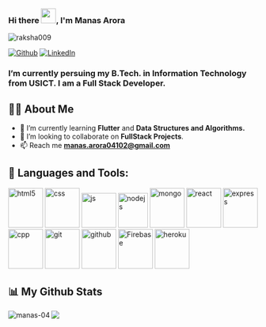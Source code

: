### Hi there <img src="https://raw.githubusercontent.com/verma-anushka/verma-anushka/master/gifs/wave.gif" width="30px">, I'm Manas Arora

<p align="left"> <img src="https://komarev.com/ghpvc/?username=manas-04&style=flat" alt="raksha009" /> </p>

[![Github](https://img.shields.io/badge/GitHub-100000?style=for-the-badge&logo=github&logoColor=white)](https://github.com/manas-04)
[![LinkedIn](https://img.shields.io/badge/LinkedIn-0077B5?style=for-the-badge&logo=linkedin&logoColor=white)](https://www.linkedin.com/in/manas-arora-274b681b1/)

<h3>
 I’m currently persuing my B.Tech. in Information Technology from USICT. I am a Full Stack Developer.</b><br>
 
 ## 🙋‍♂️ About Me

- 🌱 I’m currently learning **Flutter** and **Data Structures and Algorithms.**
- 👯 I’m looking to collaborate on **FullStack Projects**.
- 📫 Reach me **manas.arora04102@gmail.com**
</h3>

## 🚀 Languages and Tools:

<p>
    <img src="https://icongr.am/devicon/html5-original-wordmark.svg?size=128&color=currentColor" alt="html5" width="70" height="80"/>
    <img src="https://icongr.am/devicon/css3-original.svg?size=128&color=currentColor" alt="css" width="70" height="80"/>
    <img src="https://icongr.am/devicon/javascript-original.svg?size=128&color=currentColor" alt="js" width="70" height="70"/>
    <img src="https://icongr.am/devicon/nodejs-original-wordmark.svg?size=128&color=currentColor" alt="nodejs" width="60" height="70"/> 
    <img src="https://icongr.am/devicon/mongodb-original.svg?size=128&color=currentColor" alt="mongo" width="70" height="80"/>
    <img src="https://icongr.am/devicon/react-original-wordmark.svg?size=128&color=currentColor" alt="react" width="70" height="80"/>
    <img src="https://icongr.am/devicon/express-original-wordmark.svg?size=128&color=currentColor" alt="express" width="70" height="80"/>
    <img src="https://icongr.am/devicon/cplusplus-original.svg?size=128&color=currentColor" alt="cpp" width="70" height="80"/>
    <img src="https://icongr.am/devicon/git-original.svg?size=129&color=36a1c4" alt="git" width="70" height="80"/> 
    <img src="https://icongr.am/devicon/github-original.svg?size=129&color=36a1c4" alt="github" width="70" height="80"/>
    <img src="https://img.icons8.com/color/96/000000/firebase.png" alt="Firebase" width="70" height="80"/>
    <img src="https://icongr.am/devicon/heroku-original.svg?size=128&color=currentColor" alt="heroku" width="70" height="80"/>

</p>

## 📊 My Github Stats

<p >  <img align="left" src="https://github-readme-stats.vercel.app/api/top-langs?username=manas-04&show_icons=true&theme=dark&locale=en&layout=compact" alt="manas-04" />
 <img align = "left" src="https://github-readme-stats.vercel.app/api?username=manas-04&hide=stars&show_icons=true&theme=dracula&line_height=28">
 <div height="20"></div>
</p>
<br> <br>
<!-- <h3 align="center"> Thanks for Visiting!!</h3> -->
